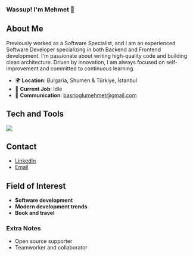 ### Wassup! I'm Mehmet 👋

## About Me

Previously worked as a Software Specialist, and I am an experienced Software Developer specializing in both Backend and Frontend development. I'm passionate about writing high-quality code and building clean architecture. Driven by innovation, I am always focused on self-improvement and committed to continuous learning.

- 🌍 **Location**: Bulgaria, Shumen & Türkiye, İstanbul
- 💼 **Current Job**: Idle
- 📧 **Communication**: basrioglumehmet@gmail.com

## Tech and Tools

<img src="https://skillicons.dev/icons?i=git,docker,java,nginx,nodejs,tailwind,babel,webpack,redux,postgresql,firebase" />


## Contact

- [LinkedIn](https://www.linkedin.com/in/mehmetbasrioglu/)
- [Email](mailto:basrioglumehmet@gmail.com)

## Field of Interest

- **Software development**
- **Modern development trends**
- **Book and travel**

### Extra Notes
- Open source  supporter
- Teamworker and collaborator

